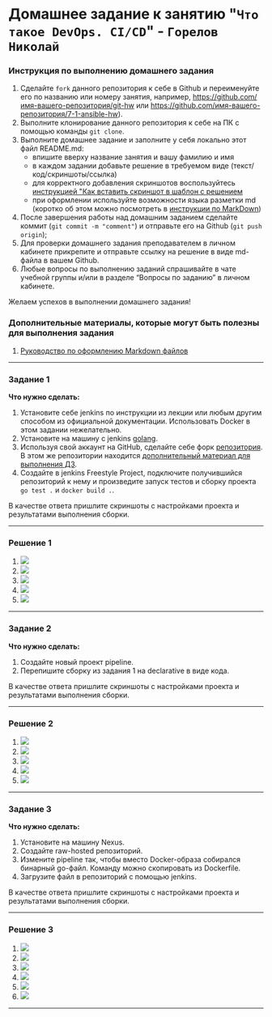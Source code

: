 # Домашнее задание к занятию "`Что такое DevOps. СI/СD`" - `Горелов Николай`


### Инструкция по выполнению домашнего задания

   1. Сделайте `fork` данного репозитория к себе в Github и переименуйте его по названию или номеру занятия, например, https://github.com/имя-вашего-репозитория/git-hw или  https://github.com/имя-вашего-репозитория/7-1-ansible-hw).
   2. Выполните клонирование данного репозитория к себе на ПК с помощью команды `git clone`.
   3. Выполните домашнее задание и заполните у себя локально этот файл README.md:
      - впишите вверху название занятия и вашу фамилию и имя
      - в каждом задании добавьте решение в требуемом виде (текст/код/скриншоты/ссылка)
      - для корректного добавления скриншотов воспользуйтесь [инструкцией "Как вставить скриншот в шаблон с решением](https://github.com/netology-code/sys-pattern-homework/blob/main/screen-instruction.md)
      - при оформлении используйте возможности языка разметки md (коротко об этом можно посмотреть в [инструкции  по MarkDown](https://github.com/netology-code/sys-pattern-homework/blob/main/md-instruction.md))
   4. После завершения работы над домашним заданием сделайте коммит (`git commit -m "comment"`) и отправьте его на Github (`git push origin`);
   5. Для проверки домашнего задания преподавателем в личном кабинете прикрепите и отправьте ссылку на решение в виде md-файла в вашем Github.
   6. Любые вопросы по выполнению заданий спрашивайте в чате учебной группы и/или в разделе “Вопросы по заданию” в личном кабинете.
   
Желаем успехов в выполнении домашнего задания!
   
### Дополнительные материалы, которые могут быть полезны для выполнения задания

1. [Руководство по оформлению Markdown файлов](https://gist.github.com/Jekins/2bf2d0638163f1294637#Code)

---

### Задание 1

**Что нужно сделать:**

1. Установите себе jenkins по инструкции из лекции или любым другим способом из официальной документации. Использовать Docker в этом задании нежелательно.
2. Установите на машину с jenkins [golang](https://golang.org/doc/install).
3. Используя свой аккаунт на GitHub, сделайте себе форк [репозитория](https://github.com/netology-code/sdvps-materials.git). В этом же репозитории находится [дополнительный материал для выполнения ДЗ](https://github.com/netology-code/sdvps-materials/blob/main/CICD/8.2-hw.md).
3. Создайте в jenkins Freestyle Project, подключите получившийся репозиторий к нему и произведите запуск тестов и сборку проекта ```go test .``` и  ```docker build .```.

В качестве ответа пришлите скриншоты с настройками проекта и результатами выполнения сборки.

---

### Решение 1

1. ![](https://github.com/gorelovniko/HomeWork_8.1/blob/main/img/8.2_1-1.JPG)
2. ![](https://github.com/gorelovniko/HomeWork_8.1/blob/main/img/8.2_1-2.JPG)
3. ![](https://github.com/gorelovniko/HomeWork_8.1/blob/main/img/8.2_2.JPG)
4. ![](https://github.com/gorelovniko/HomeWork_8.1/blob/main/img/8.2_3.JPG)
5. ![](https://github.com/gorelovniko/HomeWork_8.1/blob/main/img/8.2_4.JPG)

---

### Задание 2

**Что нужно сделать:**

1. Создайте новый проект pipeline.
2. Перепишите сборку из задания 1 на declarative в виде кода.

В качестве ответа пришлите скриншоты с настройками проекта и результатами выполнения сборки.

---

### Решение 2

1. ![](https://github.com/gorelovniko/HomeWork_8.2/blob/main/img/8.2_Task2_1.JPG)
2. ![](https://github.com/gorelovniko/HomeWork_8.2/blob/main/img/8.2_Task2_2.JPG)
3. ![](https://github.com/gorelovniko/HomeWork_8.2/blob/main/img/8.2_Task2_3.JPG)
4. ![](https://github.com/gorelovniko/HomeWork_8.2/blob/main/img/8.2_Task2_4.JPG)
5. ![](https://github.com/gorelovniko/HomeWork_8.2/blob/main/img/8.2_Task2_5.JPG)

---

### Задание 3

**Что нужно сделать:**

1. Установите на машину Nexus.
1. Создайте raw-hosted репозиторий.
1. Измените pipeline так, чтобы вместо Docker-образа собирался бинарный go-файл. Команду можно скопировать из Dockerfile.
1. Загрузите файл в репозиторий с помощью jenkins.

В качестве ответа пришлите скриншоты с настройками проекта и результатами выполнения сборки.

---

### Решение 3

1. ![](https://github.com/gorelovniko/HomeWork_8.2/blob/main/img/8.2_Task3_1.JPG)
2. ![](https://github.com/gorelovniko/HomeWork_8.2/blob/main/img/8.2_Task3_2.JPG)
3. ![](https://github.com/gorelovniko/HomeWork_8.2/blob/main/img/8.2_Task3_3.JPG)
4. ![](https://github.com/gorelovniko/HomeWork_8.2/blob/main/img/8.2_Task3_4.JPG)
5. ![](https://github.com/gorelovniko/HomeWork_8.2/blob/main/img/8.2_Task3_5.JPG)
5. ![](https://github.com/gorelovniko/HomeWork_8.2/blob/main/img/8.2_Task3_6.JPG)

---
